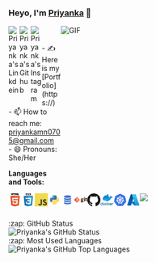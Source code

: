 ### Heyo, I'm [Priyanka](https://) 👋
 <img align="right" alt="GIF" src="https://github.com/arsentieva/arsentieva/blob/main/code.gif?raw=true" width="400" height="320" />

<a href="https://linkedin.com/in/priyankamn" target="_blank">
  <img align="left" alt="Priyanka's Linkdein" width="22px" src="https://cdn.jsdelivr.net/npm/simple-icons@v3/icons/linkedin.svg" />
</a>
<a href="https://github.com/PriyankaMN" target="_blank">
  <img align="left" alt="Priyanka's Github" width="22px" src="https://cdn.jsdelivr.net/npm/simple-icons@v3/icons/github.svg" />
</a>
<a href="https://instagram.com/iampriya_m_n/" target="_blank">
  <img align="left" alt="Priyanka's Instagram" width="22px" src="https://cdn.jsdelivr.net/npm/simple-icons@v3/icons/instagram.svg" />
</a>
<br/>
<br/>
<!-- - - 🔭 I’m currently working on [Frontier](https://frontier.xyz/).-->
<!-- - 🌱 I’m currently learning more about BlockChain. -->
<!--- 👯 I’m looking to collaborate on [Youtube](https://youtube.com/mtechviral).-->
<!-- - 🤔 I’m looking for help with VelocityX documentation. -->
- ✍ Here is my [Portfolio](https://)<br/>
- 📫 How to reach me: <a href='mailto:priyankamn0705@gmail.com'>priyankamn0705@gmail.com</a> <br/>
- 😄 Pronouns: She/Her

**Languages and Tools:**  

<img align="left" alt="HTML5" width="26px" src="https://raw.githubusercontent.com/github/explore/80688e429a7d4ef2fca1e82350fe8e3517d3494d/topics/html/html.png" />
<img align="left" alt="CSS3" width="26px" src="https://raw.githubusercontent.com/github/explore/80688e429a7d4ef2fca1e82350fe8e3517d3494d/topics/css/css.png" />
<img align="left" alt="JavaScript" width="26px" src="https://raw.githubusercontent.com/github/explore/80688e429a7d4ef2fca1e82350fe8e3517d3494d/topics/javascript/javascript.png" />
<img align="left" alt="python" width="26px" src="https://raw.githubusercontent.com/github/explore/80688e429a7d4ef2fca1e82350fe8e3517d3494d/topics/python/python.png" />
<img align="left" alt="SQL" width="26px" src="https://raw.githubusercontent.com/github/explore/80688e429a7d4ef2fca1e82350fe8e3517d3494d/topics/sql/sql.png" />
<img align="left" alt="Git" width="26px" src="https://raw.githubusercontent.com/github/explore/80688e429a7d4ef2fca1e82350fe8e3517d3494d/topics/git/git.png" />
<img align="left" alt="GitHub" width="26px" src="https://raw.githubusercontent.com/github/explore/78df643247d429f6cc873026c0622819ad797942/topics/github/github.png" />
<img align="left" alt="Docker" width="26px" src="https://raw.githubusercontent.com/github/explore/80688e429a7d4ef2fca1e82350fe8e3517d3494d/topics/docker/docker.png" />
<img align="left" alt="Docker" width="26px" src="https://raw.githubusercontent.com/github/explore/80688e429a7d4ef2fca1e82350fe8e3517d3494d/topics/kubernetes/kubernetes.png" />
<img align="left" alt="Docker" width="26px" src="https://raw.githubusercontent.com/github/explore/80688e429a7d4ef2fca1e82350fe8e3517d3494d/topics/azure/azure.png" />
<img align="left" src="https://img.shields.io/badge/Slack-4A154B?logo=slack&logoColor=white" />
<br/>
<br/>
<br/>

<!-- 
  <summary>:zap: GitHub Status</summary>
<img height="180em" alt="Priyanka's GitHub Status" src="https://github-readme-stats.vercel.app/api?username=PriyankaMN&show_icons=true&hide_border=true&&count_private=true&include_all_commits=true" />
</details> -->

<summary>:zap: GitHub Status</summary>
<img height="180em" alt="Priyanka's GitHub Status" src="https://github-readme-stats.vercel.app/api?username=PriyankaMN&show_icons=true&hide_border=true"/>
 



  <summary>:zap: Most Used Languages</summary>

<img align="left" alt="Priyanka's GitHub Top Languages" src="https://github-readme-stats.vercel.app/api/top-langs/?username=PriyankaMN" />

<!--
**PriyankaMN/PriyankaMN** is a ✨ _special_ ✨ repository because its `README.md` (this file) appears on your GitHub profile.

Here are some ideas to get you started:

- 🔭 I’m currently working on ...
- 🌱 I’m currently learning ...
- 👯 I’m looking to collaborate on ...
- 🤔 I’m looking for help with ...
- 💬 Ask me about ...
- 📫 How to reach me: ...
- 😄 Pronouns: ...
- ⚡ Fun fact: ...
-->
